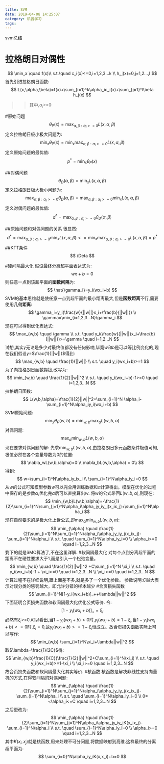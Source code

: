 ```yaml
---
title: SVM
date: 2019-04-08 14:25:07
category: 机器学习
tags: 
---
```

svm总结

# 拉格朗日对偶性
$$
\min_x \quad f(x)\\
s.t.\quad  c_i(x)<=0,i=1,2,3...k \\
h_j(x)=0,j=1,2...,l
$$
首先引进拉格朗日函数:
$$
L(x,\alpha,\beta)=f(x)+\sum_{i=1}^k\alpha_ic_i(x)+\sum_{j=1}^l\beta h_j(x)
$$
>>其中,$\alpha_i$>=0

#原始问题
$$
\theta_P(x)=\max_{\alpha,\beta:\alpha_i>=0}L(x,\alpha,\beta)
$$
定义拉格朗日极小极大问题为:
$$
\min_x \theta_P(x)=\min_x\max_{\alpha,\beta:\alpha_i>=0}L(x,\alpha,\beta)
$$
定义原始问题的最优值:
$$
p^*=\min_x \theta_P(x)
$$

##对偶问题
$$
\theta_D(\alpha,\beta)=\min_xL(x,\alpha,\beta)
$$
定义拉格朗日极大极小问题为:
$$
\max_{\alpha,\beta:\alpha_i>=0}\theta_D(\alpha,\beta)=\max_{\alpha,\beta:\alpha_i>=0}\min_xL(x,\alpha,\beta)
$$
定义对偶问题的最优值:
$$
d^*=\max_{\alpha,\beta:\alpha_i>=0}\theta_D(\alpha,\beta)
$$

##原始问题和对偶问题的关系
很显然:
$$
d^*=\max_{\alpha,\beta:\alpha_i>=0}\min_xL(x,\alpha,\beta)<=\min_x\max_{\alpha,\beta:\alpha_i>=0}L(x,\alpha,\beta)=p^*
$$
##KTT条件
$$
\Deta
$$

#硬间隔最大化
假设最终分离超平面表达式为:
$$
wx+b=0
$$
则任意一点到该超平面的**函数间隔**为:
$$
\hat{\gamma_i}=y_i(wx_i+b)
$$
SVM的基本思维就是使任意一点到超平面的最小距离最大,但是**函数距离**不行,需要使用**几何距离**:
$$
\gamma_i=y_i(\frac{w}{||w||}x_i+\frac{b}{||w||}) \\
\gamma=\min_{i=1,2,3...N}\gamma_i
$$
现在可以得到优化表达式:
$$
\max_{w,b} \quad  \gamma \\
s.t. \quad  y_i(\frac{w}{||w||}x_i+\frac{b}{||w||})>=\gamma \quad i=1,2...N
$$
试想,其实$\gamma$无论是多少对最终值都没有任何影响,毕竟$w$和$b$是可以等比例变化的,现在我们假设$\gamma$=$\frac{1}{||w||}$得到:
$$
\max_{w,b} \quad \frac{1}{||w||} \\
s.t. \quad y_i(wx_i+b)>=1
$$
为了向拉格朗日函数靠拢,改写为:
$$
\min_{w,b} \quad \frac{1}{2}||w||^2 \\
s.t. \quad y_i(wx_i+b)-1>=0 \quad i=1,2,3...N
$$
拉格朗日函数:
$$
L(w,b,\alpha)=\frac{1}{2}||w||^2+\sum_{i=1}^N \alpha_i-\sum_{i=1}^N\alpha_iy_i(wx_i+b)
$$
SVM原始问题:
$$
\min_x \theta_P(w,b)=\min_{w,b}\max_{\alpha}L(w,b,\alpha)
$$
对偶问题:
$$
\max_{\alpha}\min_{w,b}L(w,b,\alpha)
$$
现在要求对偶问题的解:
先求$\min_{w,b}L(w,b,\alpha)$,由拉格朗日多元函数条件极值可知,极值必然在各个变量导数为0的位置:
$$
\nabla_wL(w,b,\alpha)=0 \\
\nabla_bL(w,b,\alpha) = 0\\
$$
得到:
$$
w=\sum_{i=1}^N\alpha_iy_ix_i \\
\sum_{i=1}^N\alpha_iy_i=0
$$
从$w$的公式可知模型参数$w$可以完全用训练数据和$\alpha$计算得出。模型在优化的过程中保存的是参数$\alpha$,优化完$\alpha$后可以直接算出$w$.
将$w$的公式带回$L(w,b,\alpha)$,则现在:
$$
\min_{w,b}L(w,b,\alpha)=-\frac{1}{2}\sum_{i=1}^N\sum_{j=1}^N\alpha_i\alpha_jy_iy_j(x_ix_j)+\sum_{i=1}^N\alpha_i
$$
现在自然要求的是极大化上诉公式,即$\max_{\alpha}\min_{w,b}L(w,b,\alpha)$:
$$
\min_{\alpha} \quad \frac{1}{2}\sum_{i=1}^N\sum_{j=1}^N\alpha_i\alpha_jy_iy_j(x_ix_j)-\sum_{i=1}^N\alpha_i \\
s.t. \quad \sum_{i=1}^N\alpha_iy_i=0 \\
\alpha_i>=0 \quad i=1,2,3...N
$$
剩下的就是SMO算法了,不在这里详解.
#软间隔最大化
对每个点到分离超平面的距离不在硬性要求大于1,而是引入一个松弛变量。
$$
\min_{w,b} \quad \frac{1}{2}||w||^2 +C\sum_{i=1}^N \xi_i \\
s.t. \quad y_i(wx_i+b)-1 + \xi_i>=0 \quad i=1,2,3...N \\
\xi_i>=0 \quad i=1,2,3...N
$$
计算过程不在详细说明,跟上面差不多,就是多了一个优化参数。
参数说明:$C$越大表示对误分类的惩罚越大，即允许分错的样本越少
#合页损失函数
$$
\sum_{i=1}^N[1-y_i(wx_i+b)]_++\lambda||w||^2
$$
下面证明合页损失函数和软间隔最大化优化公式等价.
令:
$$
[1-y_i(wx_i+b)]_+=\xi_i
$$
必然有$\xi_i$>=0,可以看出,当$1-y_i(wx_i+b)>0$时,$y_i(wx_i+b)=1-\xi_i$,当$1-y_i(wx_i+b)<=0$时,$\xi_i=0$,故$y_i(wx_i+b)>=1-\xi_i$恒成立。故合页损失函数实际上可以写作:
$$
\min_{w,b} \sum_{i=1}^N\xi_i+\lambda||w||^2
$$
取$\lambda=\frac{1}{2C}$得:
$$
\min_{w,b}\frac{1}{C}(\frac{1}{2}||w||^2+C\sum_{i=1}^N\xi_i) \\
s.t. \quad y_i(wx_i+b)>=1-\xi_i \\
\xi_i>=0 \quad i=1,2,3...N
$$
故合页损失函数和软间隔最大化其实等价.
#核函数
核函数是解决非线性支持向量机的方式,在得软间隔的对偶问题:
$$
\min_{\alpha} \quad \frac{1}{2}\sum_{i=1}^N\sum_{j=1}^N\alpha_i\alpha_jy_iy_j(x_ix_j)-\sum_{i=1}^N\alpha_i \\
s.t. \quad \sum_{i=1}^N\alpha_iy_i=0 \\
0=<\alpha_i<=C \quad i=1,2,3...N
$$
之后更改为:
$$
\min_{\alpha} \quad \frac{1}{2}\sum_{i=1}^N\sum_{j=1}^N\alpha_i\alpha_jy_iy_jK(x_ix_j)-\sum_{i=1}^N\alpha_i \\
s.t. \quad \sum_{i=1}^N\alpha_iy_i=0 \\
\alpha_i>=0 \quad i=1,2,3...N
$$
其中$K(x_i,x_j)$就是核函数,用来处理不可分问题,将数据映射到高维.这样最终的分离超平面为:
$$
\sum_{i=0}^N\alpha_iy_iK(x,x_i)+b=0
$$
